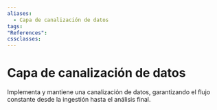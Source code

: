 ```yaml
---
aliases:
  - Capa de canalización de datos
tags:
"References":
cssclasses:
---
```

# Capa de canalización de datos

Implementa y mantiene una canalización de datos, garantizando el flujo constante desde la ingestión hasta el análisis final.
